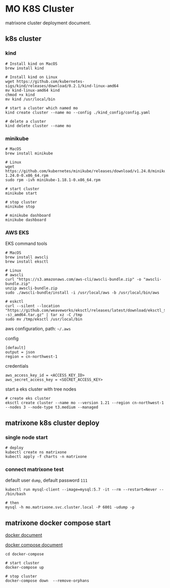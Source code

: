 # MO K8S Cluster

matrixone cluster deployment document.

## k8s cluster

### kind

```shell
# Install kind on MacOS
brew install kind

# Install kind on Linux 
wget https://github.com/kubernetes-sigs/kind/releases/download/0.2.1/kind-linux-amd64
mv kind-linux-amd64 kind
chmod +x kind
mv kind /usr/local/bin

# start a cluster which named mo
kind create cluster --name mo --config ./kind_config/config.yaml

# delete a cluster 
kind delete cluster --name mo
```

### minikube

```shell
# MacOS
brew install minikube

# Linux
wget https://github.com/kubernetes/minikube/releases/download/v1.24.0/minikube-1.24.0-0.x86_64.rpm
sudo rpm -ivh minikube-1.18.1-0.x86_64.rpm

# start cluster
minikube start

# stop cluster
minikube stop

# minikube dashboard
minikube dashboard
```

### AWS EKS

EKS command tools

```shell
# MacOS
brew install awscli
brew install eksctl

# Linux
# awscli
curl "https://s3.amazonaws.com/aws-cli/awscli-bundle.zip" -o "awscli-bundle.zip"
unzip awscli-bundle.zip
sudo ./awscli-bundle/install -i /usr/local/aws -b /usr/local/bin/aws

# eskctl
curl --silent --location "https://github.com/weaveworks/eksctl/releases/latest/download/eksctl_$(uname -s)_amd64.tar.gz" | tar xz -C /tmp
sudo mv /tmp/eksctl /usr/local/bin
```

aws configuration, path: `~/.aws`

config

```text
[default]
output = json
region = cn-northwest-1
```

credentials

```text
aws_access_key_id = <ACCESS_KEY_ID>
aws_secret_access_key = <SECRET_ACCESS_KEY>
```

start a eks cluster with tree nodes

```shell
# create eks cluster
eksctl create cluster --name mo --version 1.21 --region cn-northwest-1 --nodes 3 --node-type t3.medium --managed
```

## matrixone k8s cluster deploy

### single node start

```shell
# deploy
kubectl create ns matrixone
kubectl apply -f charts -n matrixone
```

### connect matrixone test

default user `dump`,  default password `111`

```shell
kubectl run mysql-client --image=mysql:5.7 -it --rm --restart=Never -- /bin/bash

# then
mysql -h mo.matrixone.svc.cluster.local -P 6001 -udump -p
```

## matrixone docker compose start

[docker document](https://docs.docker.com/)

[docker compose document](https://docs.docker.com/compose/)

```shell
cd docker-compose

# start cluster
docker-compose up

# stop cluster
docker-compose down  --remove-orphans
```






